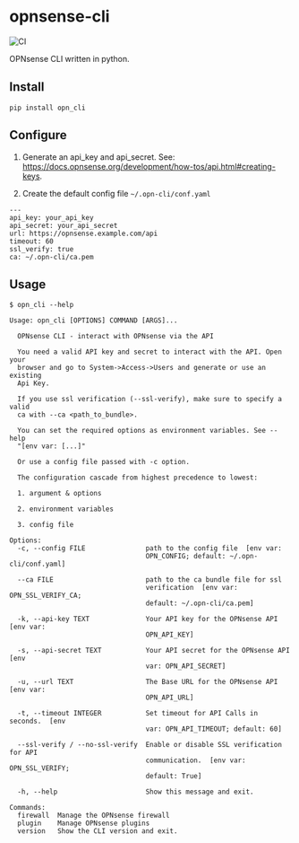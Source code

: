 # opnsense-cli
![CI](https://github.com/andeman/opnsense_cli/actions/workflows/integration.yaml/badge.svg)

OPNsense CLI written in python.

## Install
```
pip install opn_cli
```

## Configure
1. Generate an api_key and api_secret. See: https://docs.opnsense.org/development/how-tos/api.html#creating-keys.

2. Create the default config file `~/.opn-cli/conf.yaml`
```
---
api_key: your_api_key
api_secret: your_api_secret
url: https://opnsense.example.com/api
timeout: 60
ssl_verify: true
ca: ~/.opn-cli/ca.pem
```


## Usage
```
$ opn_cli --help

Usage: opn_cli [OPTIONS] COMMAND [ARGS]...

  OPNsense CLI - interact with OPNsense via the API

  You need a valid API key and secret to interact with the API. Open your
  browser and go to System->Access->Users and generate or use an existing
  Api Key.

  If you use ssl verification (--ssl-verify), make sure to specify a valid
  ca with --ca <path_to_bundle>.

  You can set the required options as environment variables. See --help
  "[env var: [...]"

  Or use a config file passed with -c option.

  The configuration cascade from highest precedence to lowest:

  1. argument & options

  2. environment variables

  3. config file

Options:
  -c, --config FILE               path to the config file  [env var:
                                  OPN_CONFIG; default: ~/.opn-cli/conf.yaml]

  --ca FILE                       path to the ca bundle file for ssl
                                  verification  [env var: OPN_SSL_VERIFY_CA;
                                  default: ~/.opn-cli/ca.pem]

  -k, --api-key TEXT              Your API key for the OPNsense API  [env var:
                                  OPN_API_KEY]

  -s, --api-secret TEXT           Your API secret for the OPNsense API  [env
                                  var: OPN_API_SECRET]

  -u, --url TEXT                  The Base URL for the OPNsense API  [env var:
                                  OPN_API_URL]

  -t, --timeout INTEGER           Set timeout for API Calls in seconds.  [env
                                  var: OPN_API_TIMEOUT; default: 60]

  --ssl-verify / --no-ssl-verify  Enable or disable SSL verification for API
                                  communication.  [env var: OPN_SSL_VERIFY;
                                  default: True]

  -h, --help                      Show this message and exit.

Commands:
  firewall  Manage the OPNsense firewall
  plugin    Manage OPNsense plugins
  version   Show the CLI version and exit.

```


